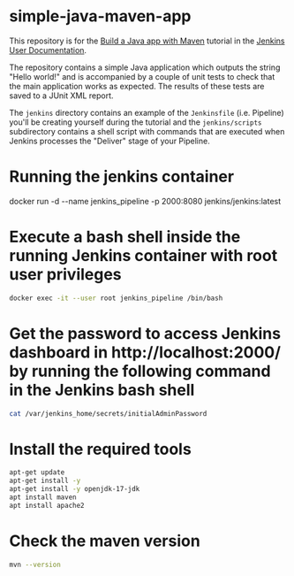 # simple-java-maven-app

This repository is for the
[Build a Java app with Maven](https://jenkins.io/doc/tutorials/build-a-java-app-with-maven/)
tutorial in the [Jenkins User Documentation](https://jenkins.io/doc/).

The repository contains a simple Java application which outputs the string 
"Hello world!" and is accompanied by a couple of unit tests to check that the
main application works as expected. The results of these tests are saved to a
JUnit XML report.

The `jenkins` directory contains an example of the `Jenkinsfile` (i.e. Pipeline)
you'll be creating yourself during the tutorial and the `jenkins/scripts` subdirectory
contains a shell script with commands that are executed when Jenkins processes
the "Deliver" stage of your Pipeline.

# Running the jenkins container 
docker run -d --name jenkins_pipeline -p 2000:8080 jenkins/jenkins:latest

# Execute a bash shell inside the running Jenkins container with root user privileges
```bash
docker exec -it --user root jenkins_pipeline /bin/bash
```

# Get the password to access Jenkins dashboard in http://localhost:2000/ by running the following command in the Jenkins bash shell
```bash
cat /var/jenkins_home/secrets/initialAdminPassword
```

# Install the required tools
```bash 
apt-get update
apt-get install -y
apt-get install -y openjdk-17-jdk
apt install maven
apt install apache2
```
# Check the maven version
```bash
mvn --version
```


